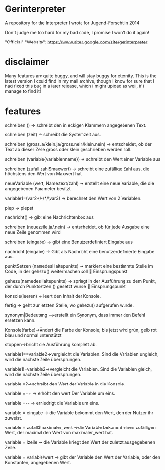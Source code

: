 # Gerinterpreter
A repository for the Interpreter I wrote for Jugend-Forscht in 2014

Don't judge me too hard for my bad code, I promise I won't do it again!

"Official" "Website": https://www.sites.google.com/site/gerinterpreter

# disclaimer

Many features are quite buggy, and will stay buggy for eternity.
This is the latest version I could find in my mail archive, though I know for sure that I had fixed this bug in a later release, which I might upload as well, if I manage to find it!

# features 
schreiben (<text>) -> schreibt den in eckigen Klammern angegebenen Text.

schreiben (zeit) -> schreibt die Systemzeit aus.

schreiben (gross.ja/klein.ja/gross.nein/klein.nein) -> entscheidet, ob der Text ab dieser Zeile gross oder klein geschrieben werden soll.

schreiben (variable{variablenname}) -> schreibt den Wert einer Variable aus

schreiben (zufall.zahl$maxwert) -> schreibt eine zufällige Zahl aus, die höchstens den Wert von Maxwert hat.

neueVariable (wert, Name:text/zahl) -> erstellt eine neue Variable, die die angegebenen Parameter besitzt

variable1=(var2+/-/*/\var3) -> berechnet den Wert von 2 Variablen.

piep -> piepst

nachricht(<text>) -> gibt eine Nachrichtenbox aus

schreiben (neuezeile.ja/.nein) -> entscheidet, ob für jede Ausgabe eine neue Zeile genommen wird

schreiben (eingabe) -> gibt eine Benutzerdefiniert Eingabe aus

nachricht (eingabe) -> Gibt als Nachricht eine benutzerdefinierte Eingabe aus.

punktSetzen (namedesHaltepunkts) -> markiert eine bestimmte Stelle im Code, in der gehezu() weitermachen soll  Einsprungspunkt

gehezu(namedesHaltepunkts) -> springt in der Ausführung zu dem Punkt, der durch Punktsetzen () gesetzt wurde  Einsprungspunkt

konsole(leeren) -> leert den Inhalt der Konsole.

fertig -> geht zur letzten Stelle, wo gehezu() aufgerufen wurde.

synonym|Bedeutung -->erstellt ein Synonym, dass immer den Befehl ersetzen kann.

Konsole(farbe)->Ändert die Farbe der Konsole; bis jetzt wird grün, gelb rot blau und normal unterstützt

stoppen->bricht die Ausführung komplett ab.

variable1==variable2->vergleicht die Variablen. Sind die Variablen ungleich, wird die nächste Zeile übersprungen.

variable1!=variable2->vergleicht die Variablen. Sind die Variablen gleich, wird die nächste Zeile übersprungen.

variable =?->schreibt den Wert der Variable in die Konsole.

variable =++  -> erhöht den wert Der Variable um eins.

variable =--  -> erniedrigt die Variable um eins.

variable = eingabe  -> die Variable bekommt den Wert, den der Nutzer ihr zuweist.

variable = zufall$maximaler_wert ->die Variable bekommt einen zufälligen Wert, der maximal den Wert von maximaler_wert hat.

variable = lzeile -> die Variable kriegt den Wert der zuletzt ausgegebenen Zeile.

variable = variable/wert -> gibt der Variable den Wert der Variable, oder den Konstanten, angegebenen Wert.


